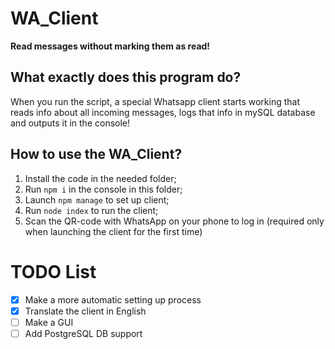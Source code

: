 # WA_Client
<b>Read messages without marking them as read!</b>
<h2>What exactly does this program do?</h2>
<p>When you run the script, a special Whatsapp client starts working that reads info about all incoming messages, logs that info in mySQL database and outputs it in the console!</p>
<h2>How to use the WA_Client?</h2>

 1. Install the code in the needed folder;
 2. Run `npm i` in the console in this folder;
 3. Launch `npm manage` to set up client;
 4. Run `node index` to run the client;
 5. Scan the QR-code with WhatsApp on your phone to log in (required only when launching the client for the first time)

<h1>TODO List</h1>

 - [x] Make a more automatic setting up process
 - [x] Translate the client in English
 - [ ] Make a GUI
 - [ ] Add PostgreSQL DB support
